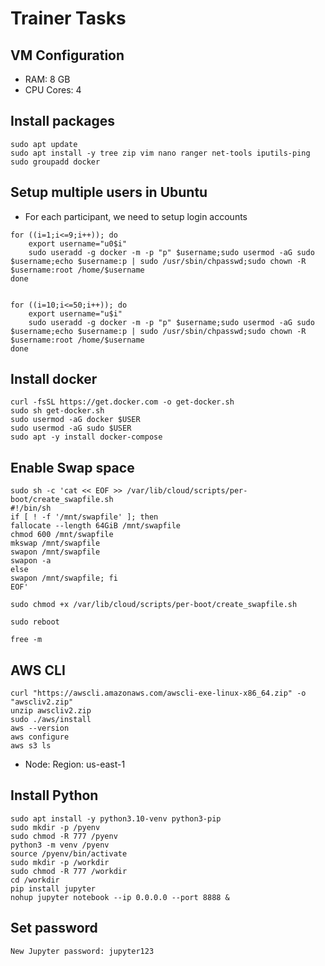 # Trainer Tasks
## VM Configuration
- RAM: 8 GB
- CPU Cores: 4

## Install packages
```
sudo apt update
sudo apt install -y tree zip vim nano ranger net-tools iputils-ping
sudo groupadd docker
```


## Setup multiple users in Ubuntu
- For each participant, we need to setup login accounts
```
for ((i=1;i<=9;i++)); do
	export username="u0$i"
	sudo useradd -g docker -m -p "p" $username;sudo usermod -aG sudo $username;echo $username:p | sudo /usr/sbin/chpasswd;sudo chown -R  $username:root /home/$username
done


for ((i=10;i<=50;i++)); do
	export username="u$i"
	sudo useradd -g docker -m -p "p" $username;sudo usermod -aG sudo $username;echo $username:p | sudo /usr/sbin/chpasswd;sudo chown -R  $username:root /home/$username
done
```

## Install docker
```
curl -fsSL https://get.docker.com -o get-docker.sh
sudo sh get-docker.sh
sudo usermod -aG docker $USER
sudo usermod -aG sudo $USER
sudo apt -y install docker-compose
```


## Enable Swap space
```
sudo sh -c 'cat << EOF >> /var/lib/cloud/scripts/per-boot/create_swapfile.sh
#!/bin/sh
if [ ! -f '/mnt/swapfile' ]; then
fallocate --length 64GiB /mnt/swapfile
chmod 600 /mnt/swapfile
mkswap /mnt/swapfile
swapon /mnt/swapfile
swapon -a 
else
swapon /mnt/swapfile; fi
EOF'
```

```
sudo chmod +x /var/lib/cloud/scripts/per-boot/create_swapfile.sh
```


```
sudo reboot
```

```
free -m
```

## AWS CLI

```
curl "https://awscli.amazonaws.com/awscli-exe-linux-x86_64.zip" -o "awscliv2.zip"
unzip awscliv2.zip
sudo ./aws/install
aws --version
aws configure
aws s3 ls
```

- Node: Region: us-east-1

## Install Python
```
sudo apt install -y python3.10-venv python3-pip
sudo mkdir -p /pyenv
sudo chmod -R 777 /pyenv
python3 -m venv /pyenv
source /pyenv/bin/activate
sudo mkdir -p /workdir
sudo chmod -R 777 /workdir
cd /workdir
pip install jupyter
nohup jupyter notebook --ip 0.0.0.0 --port 8888 &
```

## Set password
```
New Jupyter password: jupyter123
```